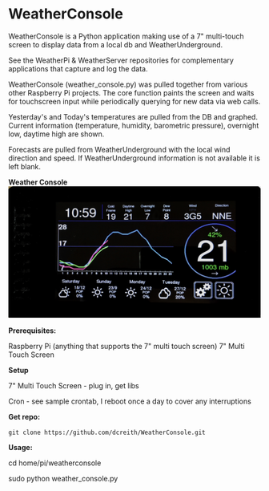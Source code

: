 WeatherConsole
==============

WeatherConsole is a Python application making use of a 7" multi-touch screen to
display data from a local db and WeatherUnderground.

See the WeatherPi & WeatherServer repositories for complementary applications
that capture and log the data.

WeatherConsole (weather_console.py) was pulled together from various other Raspberry
Pi projects. The core function paints the screen and waits for touchscreen input while periodically querying for new data via web calls.

Yesterday's and Today's temperatures are pulled from the DB and graphed. Current
information (temperature, humidity, barometric pressure), overnight low, daytime
high are shown.

Forecasts are pulled from WeatherUnderground with the local wind direction and
speed. If WeatherUnderground information is not available it is left blank.

 
**Weather Console**
![Weather](images/WeatherConsole.jpg?raw=true "Console")


**Prerequisites:**

Raspberry Pi (anything that supports the 7" multi touch screen)
7" Multi Touch Screen

**Setup**

7" Multi Touch Screen - plug in, get libs

Cron - see sample crontab, I reboot once a day to cover any interruptions

**Get repo:**

    git clone https://github.com/dcreith/WeatherConsole.git

**Usage:**

cd home/pi/weatherconsole

sudo python weather_console.py
